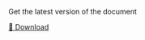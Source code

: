 Get the latest version of the document

[📄 Download](https://github.com/netbee-online/NetbeePos/blob/main/NetbeePOS-Protocol.pdf)

